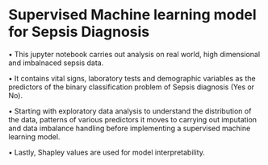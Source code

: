 
# Supervised Machine learning model for Sepsis Diagnosis
• This jupyter notebook carries out analysis on real world, high dimensional and imbalnaced sepsis data. 

• It contains vital signs, laboratory tests and demographic variables as the predictors of the binary classification problem of Sepsis diagnosis (Yes or No).

• Starting with exploratory data analysis to understand the distribution of the data, patterns of various predictors it moves to carrying out imputation and data imbalance handling before implementing a supervised machine learning model. 

• Lastly, Shapley values are used for model interpretability.
